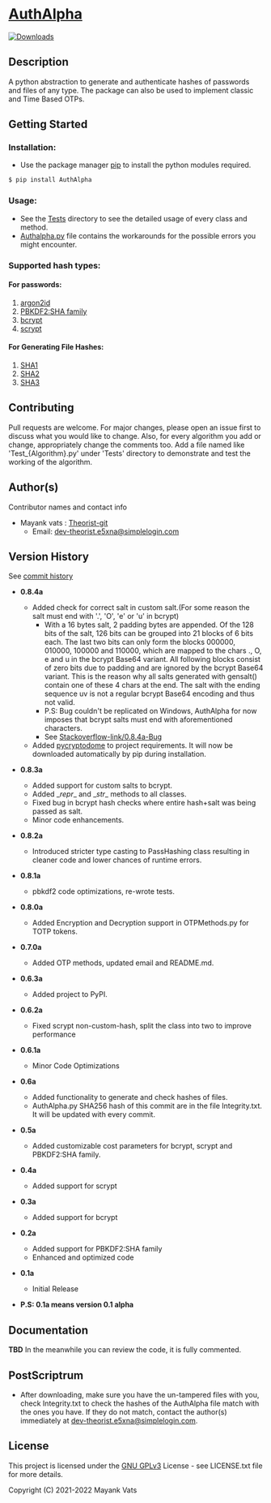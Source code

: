 # [AuthAlpha]((https://pypi.org/project/AuthAlpha/))
[![Downloads](https://static.pepy.tech/personalized-badge/authalpha?period=total&units=international_system&left_color=black&right_color=orange&left_text=Downloads)](https://pepy.tech/project/authalpha)
## Description

A python abstraction to generate and authenticate hashes of passwords and files of any type.
The package can also be used to implement classic and Time Based OTPs.


## Getting Started

### Installation:

* Use the package manager [pip](https://pip.pypa.io/en/stable/) to install the python modules required.
```bash
$ pip install AuthAlpha
```

### Usage:
* See the [Tests](https://github.com/Theorist-Git/AuthAlpha/tree/master/Tests)
directory to see the detailed usage of every class and method.
* [Authalpha.py](https://github.com/Theorist-Git/AuthAlpha/blob/master/AuthAlpha.py) file contains the workarounds for the possible errors
you might encounter.

### Supported hash types:

#### For passwords:
1. [argon2id](https://en.wikipedia.org/wiki/Argon2)
2. [PBKDF2:SHA family](https://en.wikipedia.org/wiki/PBKDF2)
3. [bcrypt](https://en.wikipedia.org/wiki/Bcrypt)
4. [scrypt](https://en.wikipedia.org/wiki/Scrypt)

#### For Generating File Hashes:
1. [SHA1](https://en.wikipedia.org/wiki/SHA-1)
2. [SHA2](https://en.wikipedia.org/wiki/SHA-2)
3. [SHA3](https://en.wikipedia.org/wiki/SHA-3)

## Contributing
Pull requests are welcome. For major changes, please open an issue first to discuss what you would like to change.
Also, for every algorithm you add or change, appropriately change the comments too.
Add a file named like 'Test_{Algorithm}.py' under 'Tests' directory to demonstrate and test the working of the algorithm.

## Author(s)

Contributor names and contact info
* Mayank vats : [Theorist-git](https://github.com/Theorist-Git)
  * Email: dev-theorist.e5xna@simplelogin.com

## Version History
See [commit history](https://github.com/Theorist-Git/AuthAlpha/commits/master)
* **0.8.4a**
  * Added check for correct salt in custom salt.(For some reason the salt must end with '.', 'O', 'e' or 'u' in bcrypt)
    * With a 16 bytes salt, 2 padding bytes are appended. Of the 128 bits of the salt, 126 bits can be grouped into 21 blocks of 6 bits each. The last two bits can only form the blocks 000000, 010000, 100000 and 110000, which are mapped to the chars ., O, e and u in the bcrypt Base64 variant. All following blocks consist of zero bits due to padding and are ignored by the bcrypt Base64 variant. This is the reason why all salts generated with gensalt() contain one of these 4 chars at the end. The salt with the ending sequence uv is not a regular bcrypt Base64 encoding and thus not valid.
    * P.S: Bug couldn't be replicated on Windows, AuthAlpha for now imposes that bcrypt salts must end with aforementioned characters.
    * See [Stackoverflow-link/0.8.4a-Bug](https://stackoverflow.com/questions/69531552/missing-salt-why-is-the-salt-not-complete-after-using-hashpw-bcrypt)
  * Added [pycryptodome](https://pypi.org/project/pycryptodome/) to project requirements. It will now be downloaded automatically
  by pip during installation.
* **0.8.3a**
  * Added support for custom salts to bcrypt.
  * Added \__repr__ and \__str__ methods to all classes.
  * Fixed bug in bcrypt hash checks where entire hash+salt was being passed as salt.
  * Minor code enhancements.
* **0.8.2a**
  * Introduced stricter type casting to PassHashing class resulting in cleaner code
    and lower chances of runtime errors.
* **0.8.1a**
  * pbkdf2 code optimizations, re-wrote tests.
* **0.8.0a**
  * Added Encryption and Decryption support in OTPMethods.py for TOTP tokens.
* **0.7.0a**
  * Added OTP methods, updated email and README.md.
* **0.6.3a**
  * Added project to PyPI.
* **0.6.2a**
  *  Fixed scrypt non-custom-hash, split the class into two to improve performance
* **0.6.1a**
  * Minor Code Optimizations 
* **0.6a**
  * Added functionality to generate and check hashes of files.
  * AuthAlpha.py SHA256 hash of this commit are in the file Integrity.txt. It will be updated with every commit.
* **0.5a**
  * Added customizable cost parameters for bcrypt, scrypt and PBKDF2:SHA family.
* **0.4a**
  * Added support for scrypt
* **0.3a**
  * Added support for bcrypt
* **0.2a**
  * Added support for PBKDF2:SHA family
  * Enhanced and optimized code
* **0.1a**
    * Initial Release

* **P.S: 0.1a means version 0.1 alpha**

## Documentation
**TBD**
In the meanwhile you can review the code, it is fully commented.

## PostScriptrum

* After downloading, make sure you have the un-tampered files with you, check Integrity.txt to check the hashes of the
AuthAlpha file match with the ones you have. If they do not match, contact the author(s) immediately at
dev-theorist.e5xna@simplelogin.com.

## License

This project is licensed under the [GNU GPLv3](https://choosealicense.com/licenses/gpl-3.0/#) License - see LICENSE.txt file for more details.

Copyright (C) 2021-2022 Mayank Vats
